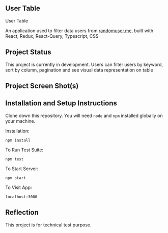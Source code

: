 ## User Table


User Table

An application used to filter data users from [randomuser.me](https://randomuser.me), built with React, Redux, React-Query, Typescript, CSS

## Project Status


This project is currently in development. Users can filter users by  keyword, sort by column, pagination and see visual data representation on table

## Project Screen Shot(s)

## Installation and Setup Instructions


Clone down this repository. You will need `node` and `npm` installed globally on your machine.  

Installation:

`npm install`  

To Run Test Suite:  

`npm test`  

To Start Server:

`npm start`  

To Visit App:

`localhost:3000`  

## Reflection

This project is for technical test purpose. 
